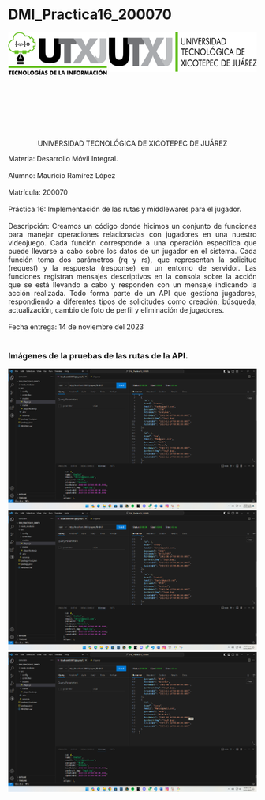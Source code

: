 # DMI_Practica16_200070
<div style="display: flex; justify-content: space-between;">
    <img align="left" src="https://github.com/MauricioRL15/Logos_UTXJ/blob/main/LOGO%20TIC.png?raw=true" alt="Imagen 1" width="200" />
    <img align="right" src="https://github.com/MauricioRL15/Logos_UTXJ/blob/main/LOGO%20UTXJ%202019.png?raw=true" alt="Imagen 2" width="300" height="80" />
</div>

<br><br><br><br><br><br>

<p align="center">UNIVERSIDAD TECNOLÓGICA DE XICOTEPEC DE JUÁREZ</p>

<div style="text-align: justify;">
Materia: Desarrollo Móvil Integral. <br><br>
Alumno: Mauricio Ramírez López <br><br>
Matrícula: 200070 <br><br>
Práctica 16: Implementación de las rutas y middlewares para el jugador. <br><br>
Descripción: 
Creamos un código donde hicimos un conjunto de funciones para manejar operaciones relacionadas con jugadores en una nuestro videojuego. Cada función corresponde a una operación específica que puede llevarse a cabo sobre los datos de un jugador en el sistema. Cada función toma dos parámetros (rq y rs), que representan la solicitud (request) y la respuesta (response) en un entorno de servidor. Las funciones registran mensajes descriptivos en la consola sobre la acción que se está llevando a cabo y responden con un mensaje indicando la acción realizada. Todo forma parte de un API que gestiona jugadores, respondiendo a diferentes tipos de solicitudes como creación, búsqueda, actualización, cambio de foto de perfil y eliminación de jugadores.
<br><br>
Fecha entrega: 14 de noviembre del 2023
</div>

<br>

### Imágenes de la pruebas de las rutas de la API.

<div style="text-align: center">
    <img src="https://github.com/MauricioRL15/Imagenes/blob/250a9267731251d55a986b8e8ecd1068a0626229/P16_img1.png?raw=true" alt="Imagen 1"/><br>
    <img src="https://github.com/MauricioRL15/Imagenes/blob/250a9267731251d55a986b8e8ecd1068a0626229/P16_img2.png?raw=true" alt="Imagen 2"/><br>
    <img src="https://github.com/MauricioRL15/Imagenes/blob/250a9267731251d55a986b8e8ecd1068a0626229/P16_img3.png?raw=true" alt="Imagen 3"/><br>
</div>
